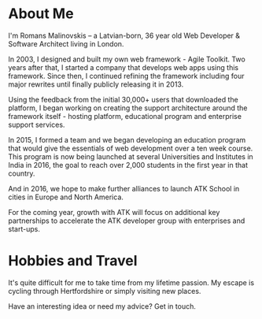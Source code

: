 # About Me

I'm Romans Malinovskis – a Latvian-born, 36 year old Web Developer & Software
Architect living in London.

In 2003, I designed and built my own web framework - Agile Toolkit.  Two years
after that, I started a company that develops web apps using this framework.
Since then, I continued refining the framework including four major rewrites
until finally publicly releasing it in 2013.

Using the feedback from the initial 30,000+ users that downloaded the platform,
I began working on creating the support architecture around the framework
itself - hosting platform, educational program and enterprise support services.

In 2015, I formed a team and we began developing an education program
that would give the essentials of web development over a ten week course.
This program is now being launched at several Universities and Institutes in
India in 2016, the goal  to reach over 2,000 students in the first year in that country.

And in 2016, we hope to make further alliances to launch ATK School in cities
in Europe and North America.

For the coming year, growth with ATK will focus on additional key partnerships to accelerate the ATK developer group with enterprises and start-ups.

# Hobbies and Travel
It's quite difficult for me to take time from my lifetime passion.  My escape is cycling through Hertfordshire or simply visiting new places.

Have an interesting idea or need my advice? Get in touch.
